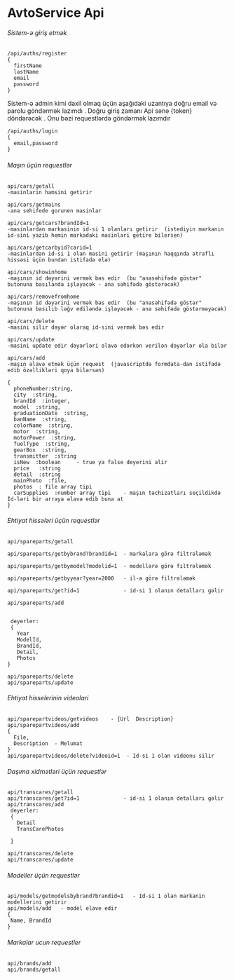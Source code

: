 # AvtoService Api

###### Sistem-ə giriş etmək


    /api/auths/register
    {
      firstName
      lastName
      email
      password
    }



Sistem-ə admin kimi daxil olmaq üçün aşağıdaki uzantıya doğru email və parolu göndərmək lazımdı . Doğru giriş zamanı Api sənə {token} döndərəcək . Onu bəzi requestlərdə göndərmək lazımdır


    /api/auths/login
    {
      email,password
    }




###### Maşın üçün requestlər


    api/cars/getall
    -masinlarin hamsini getirir
    
    api/cars/getmains
    -ana sehifede gorunen masinlar
    
    api/cars/getcars?brandId=1
    -masinlardan markasinin id-si 1 olanları getirir  (istediyin markanin id-sini yazib hemin markadaki masinlari getire bilersen)
    
    api/cars/getcarbyid?carid=1
    -masinlardan id-si 1 olan masini getirir (maşının haqqında ətraflı hissəsi üçün bundan istifadə elə)  
    
    api/cars/showinhome
    -maşının id dəyərini vermək bəs edir  (bu "anasəhifədə göstər" butonuna basılanda işləyəcək - ana səhifədə göstərəcək)
    
    api/cars/removefromhome
    -maşının id dəyərini vermək bəs edir  (bu "anasəhifədə göstər" butonuna basılıb ləğv ediləndə işləyəcək - ana səhifədə göstərməyəcək)
    
    api/cars/delete
    -masini silir dəyər olaraq id-sini vermək bəs edir 
    
    api/cars/update
    -masini update edir dəyərləri əlavə edərkən verilən dəyərlər ola bilər 
    
    api/cars/add
    -maşın əlavə etmək üçün request  (javascriptdə formdata-dan istifadə edib özəllikləri qoya bilərsən)
    
    {
      phoneNumber:string,
      city  :string,
      brandId  :integer,
      model  :string,
      graduationDate  :string,
      banName  :string,
      colorName  :string,
      motor  :string,
      motorPower  :string,
      fuelType  :string,
      gearBox  :string,
      transmitter  :string
      isNew  :boolean     - true ya false deyerini alir
      price   :string
      detail  :string
      mainPhoto  :file,
      photos  : file array tipi
      carSupplies  :number array tipi    - maşın təchizatları seçildikdə İd-ləri bir arraya əlavə edib buna at
    }
  
  
  

###### Ehtiyat hissələri üçün requestlər


    api/spareparts/getall  
    
    api/spareparts/getbybrand?brandid=1  - markalara görə filtrələmək
    
    api/spareparts/getbymodel?modelid=1  - modellərə görə filtrələmək
    
    api/spareparts/getbyyear?year=2000   - il-ə görə filtrələmək
    
    api/spareparts/get?id=1              - id-si 1 olanın detalları gəlir
    
    api/spareparts/add 
    
    
     deyerler:  
     {
       Year
       ModelId,
       BrandId,
       Detail,
       Photos
    }           
          
    api/spareparts/delete
    api/spareparts/update
    
   

###### Ehtiyat hisselerinin videolari


    api/sparepartvideos/getvideos    - {Url  Description}
    api/sparepartvideos/add
    {
      File,
      Description  - Melumat
    }
    api/sparepartvideos/delete?videoid=1  - Id-si 1 olan videonu silir



###### Daşıma xidmətləri üçün requestlər


    api/transcares/getall  
    api/transcares/get?id=1              - id-si 1 olanın detalları gəlir
    api/transcares/add 
     deyerler:  
     {
       Detail
       TransCarePhotos
       
     }           
          
    api/transcares/delete
    api/transcares/update
    
    

###### Modeller üçün requestlər
  
  
    api/models/getmodelsbybrand?brandid=1   - Id-si 1 olan markanin modellerini getirir
    api/models/add   - model elave edir
    {
     Name, BrandId
    }



###### Markalar ucun requestler


    api/brands/add
    api/brands/getall 


